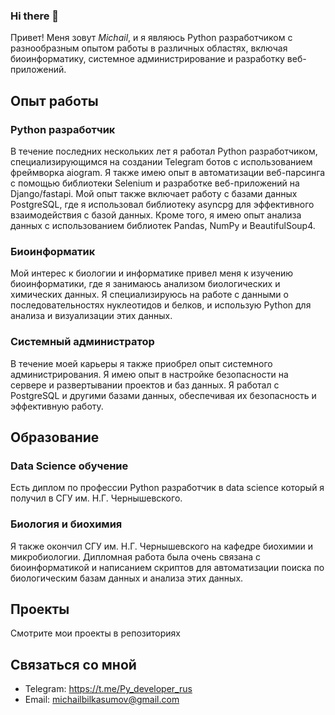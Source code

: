 ### Hi there 👋

Привет! Меня зовут *Michail*, и я являюсь Python разработчиком с разнообразным опытом работы в различных областях, включая биоинформатику, системное администрирование и разработку веб-приложений.

## Опыт работы

### Python разработчик
В течение последних нескольких лет я работал Python разработчиком, специализирующимся на создании Telegram ботов с использованием фреймворка aiogram. Я также имею опыт в автоматизации веб-парсинга с помощью библиотеки Selenium и разработке веб-приложений на Django/fastapi. Мой опыт также включает работу с базами данных PostgreSQL, где я использовал библиотеку asyncpg для эффективного взаимодействия с базой данных. Кроме того, я имею опыт анализа данных с использованием библиотек Pandas, NumPy и BeautifulSoup4.

### Биоинформатик
Мой интерес к биологии и информатике привел меня к изучению биоинформатики, где я занимаюсь анализом биологических и химических данных. Я специализируюсь на работе с данными о последовательностях нуклеотидов и белков, и использую Python для анализа и визуализации этих данных.

### Системный администратор
В течение моей карьеры я также приобрел опыт системного администрирования. Я имею опыт в настройке безопасности на сервере и развертывании проектов и баз данных. Я работал с PostgreSQL и другими базами данных, обеспечивая их безопасность и эффективную работу.

## Образование

### Data Science обучение
Есть диплом по профессии Python разработчик в data science который я получил в СГУ им. Н.Г. Чернышевского.

### Биология и биохимия
Я также окончил СГУ им. Н.Г. Чернышевского на кафедре биохимии и микробиологии. Дипломная работа была очень связана с биоинформатикой и написанием скриптов для автоматизации поиска по биологическим базам данных и анализа этих данных.

## Проекты

Смотрите мои проекты в репозиториях

## Связаться со мной

- Telegram: https://t.me/Py_developer_rus
- Email: michailbilkasumov@gmail.com

